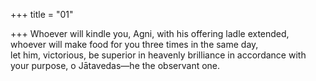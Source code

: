 +++
title = "01"

+++
Whoever will kindle you, Agni, with his offering ladle extended, whoever  will make food for you three times in the same day,  
let him, victorious, be superior in heavenly brilliance in accordance with  your purpose, o Jātavedas—he the observant one. 